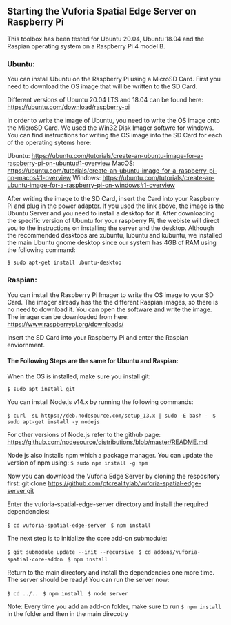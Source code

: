 
## Starting the Vuforia Spatial Edge Server on Raspberry Pi

This toolbox has been tested for Ubuntu 20.04, Ubuntu 18.04 and the Raspian operating system on a Raspberry Pi 4 model B.



### Ubuntu:

You can install Ubuntu on the Raspberry Pi using a MicroSD Card.
First you need to download the OS image that will be written to the SD Card. 

Different versions of Ubuntu 20.04 LTS and 18.04 can be found here: https://ubuntu.com/download/raspberry-pi

In order to write the image of Ubuntu, you need to write the OS image onto the MicroSD Card. We used the Win32 Disk Imager softwre for windows. 
You can find instructions for writing the OS image into the SD Card for each of the operating sytems here: 

Ubuntu: https://ubuntu.com/tutorials/create-an-ubuntu-image-for-a-raspberry-pi-on-ubuntu#1-overview
MacOS: https://ubuntu.com/tutorials/create-an-ubuntu-image-for-a-raspberry-pi-on-macos#1-overview
Windows: https://ubuntu.com/tutorials/create-an-ubuntu-image-for-a-raspberry-pi-on-windows#1-overview

After writing the image to the SD Card, insert the Card into your Raspberry Pi and plug in the power adapter. If you used the link above, the image is the Ubuntu Server and you need to install a desktop for it. 
After downloading the specific version of Ubuntu for your raspberry Pi, the webiste will direct you to the instructions on installing the server and the desktop. Although the recommended desktops are xubuntu, lubuntu and kubuntu, we installed the main Ubuntu gnome desktop since our system has 4GB of RAM using the following command: 

`$ sudo apt-get install ubuntu-desktop `



### Raspian:

You can install the Raspberry Pi Imager to write the OS image to your SD Card. The imager already has the the different Raspian images, so there is no need to download it. You can open the software and write the image. The imager can be downloaded from here: https://www.raspberrypi.org/downloads/
 
Insert the SD Card into your Raspberry Pi and enter the Raspian enviornment. 


#### The Following Steps are the same for Ubuntu and Raspian:

When the OS is installed, make sure you install git: 

`$ sudo apt install git`

You can install Node.js v14.x by running the following commands:

`$ curl -sL https://deb.nodesource.com/setup_13.x | sudo -E bash - `
`$ sudo apt-get install -y nodejs `

For other versions of Node.js refer to the github page: https://github.com/nodesource/distributions/blob/master/README.md

Node js also installs npm which a package manager. You can update the version of npm using:
`$ sudo npm install -g npm `

Now you can download the Vuforia Edge Server by cloning the respository first: git clone https://github.com/ptcrealitylab/vuforia-spatial-edge-server.git

Enter the vuforia-spatial-edge-server directory and install the required dependencies:

`$ cd vuforia-spatial-edge-server `
`$ npm install `

The next step is to initialize the core add-on submodule:

`$ git submodule update --init --recursive `
`$ cd addons/vuforia-spatial-core-addon `
`$ npm install `

Return to the main directory and install the dependencies one more time. The server should be ready! You can run the server now:

`$ cd ../.. `
`$ npm install `
`$ node server `

Note: Every time you add an add-on folder, make sure to run `$ npm install` in the folder and then in the main direcotry

